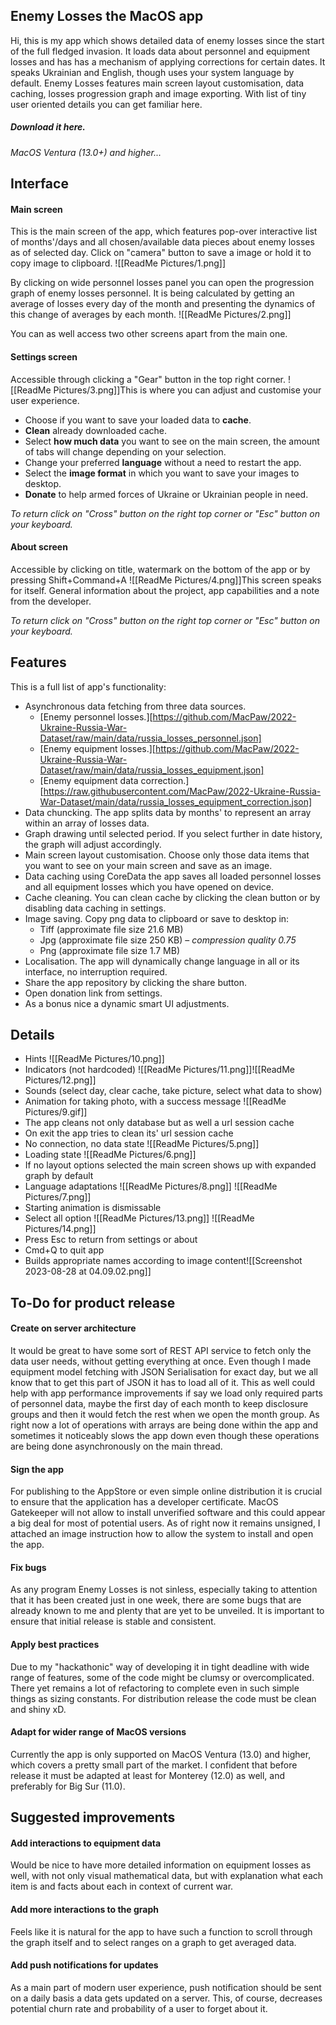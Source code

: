 ## Enemy Losses the MacOS app

Hi, this is my app which shows detailed data of enemy losses since the start of the full fledged invasion. It loads data about personnel and equipment losses and has has a mechanism of applying corrections for certain dates. It speaks Ukrainian and English, though uses your system language by default. Enemy Losses features main screen layout customisation, data caching, losses progression graph and image exporting. With list of tiny user oriented details you can get familiar here.
##### Download it here.
_MacOS Ventura (13.0+) and higher..._

## Interface
#### Main screen
This is the main screen of the app, which features pop-over interactive list of months'/days and all chosen/available data pieces about enemy losses as of selected day. Click on "camera" button to save a image or hold it to copy image to clipboard. 
![[ReadMe Pictures/1.png]]

By clicking on wide personnel losses panel you can open the progression graph of enemy losses personnel. It is being calculated by getting an average of losses every day of the month and presenting the dynamics of this change of averages by each month.
![[ReadMe Pictures/2.png]]

You can as well access two other screens apart from the main one.
#### Settings screen
Accessible through clicking a "Gear" button in the top right corner.
![[ReadMe Pictures/3.png]]This is where you can adjust and customise your user experience.
-  Choose if you want to save your loaded data to **cache**.
-  **Clean** already downloaded cache.
-  Select **how much data** you want to see on the main screen, the amount of tabs will change depending on your selection.
-  Change your preferred **language** without a need to restart the app.
-  Select the **image format** in which you want to save your images to desktop.
-  **Donate** to help armed forces of Ukraine or Ukrainian people in need.

*To return click on "Cross" button on the right top corner or "Esc" button on your keyboard.*
#### About screen
Accessible by clicking on title, watermark on the bottom of the app or by pressing Shift+Command+A
![[ReadMe Pictures/4.png]]This screen speaks for itself. General information about the project, app capabilities and a note from the developer.

*To return click on "Cross" button on the right top corner or "Esc" button on your keyboard.*

## Features
This is a full list of app's functionality:
- Asynchronous data fetching from three data sources.
	-  [Enemy personnel losses.][https://github.com/MacPaw/2022-Ukraine-Russia-War-Dataset/raw/main/data/russia_losses_personnel.json]
	-  [Enemy equipment losses.][https://github.com/MacPaw/2022-Ukraine-Russia-War-Dataset/raw/main/data/russia_losses_equipment.json]
	-  [Enemy equipment data correction.][https://raw.githubusercontent.com/MacPaw/2022-Ukraine-Russia-War-Dataset/main/data/russia_losses_equipment_correction.json]
- Data chuncking. The app splits data by months' to represent an array within an array of losses data.
- Graph drawing until selected period. If you select further in date history, the graph will adjust accordingly.
- Main screen layout customisation. Choose only those data items that you want to see on your main screen and save as an image.
- Data caching using CoreData the app saves all loaded personnel losses and all equipment losses which you have opened on device.
- Cache cleaning. You can clean cache by clicking the clean button or by disabling data caching in settings.
- Image saving. Copy png data to clipboard or save to desktop in:
	-  Tiff (approximate file size 21.6 MB)
	-  Jpg (approximate file size 250 KB) – _compression quality 0.75_
	-  Png (approximate file size 1.7 MB)
- Localisation. The app will dynamically change language in all or its interface, no interruption required.
- Share the app repository by clicking the share button.
- Open donation link from settings.
- As a bonus nice a dynamic smart UI adjustments.

## Details
- Hints
  ![[ReadMe Pictures/10.png]]
- Indicators (not hardcoded)
![[ReadMe Pictures/11.png]]![[ReadMe Pictures/12.png]]
- Sounds (select day,  clear cache, take picture, select what data to show)
- Animation for taking photo, with a success message ![[ReadMe Pictures/9.gif]]
- The app cleans not only database but as well a url session cache
- On exit the app tries to clean its' url session cache
- No connection, no data state ![[ReadMe Pictures/5.png]]
- Loading state ![[ReadMe Pictures/6.png]]
- If no layout options selected the main screen shows up with expanded graph by default
- Language adaptations 
![[ReadMe Pictures/8.png]]  ![[ReadMe Pictures/7.png]]
- Starting animation is dismissable
- Select all option
![[ReadMe Pictures/13.png]]
![[ReadMe Pictures/14.png]]
- Press Esc to return from settings or about
- Cmd+Q to quit app
- Builds appropriate names according to image content![[Screenshot 2023-08-28 at 04.09.02.png]]

## To-Do for product release
#### Create on server architecture
It would be great to have some sort of REST API service to fetch only the data user needs, without getting everything at once. Even though I made equipment model fetching with JSON Serialisation for exact day, but we all know that to get this part of JSON it has to load all of it.
This as well could help with app performance improvements if say we load only required parts of personnel data, maybe the first day of each month to keep disclosure groups and then it would fetch the rest when we open the month group. As right now a lot of operations with arrays are being done within the app and sometimes it noticeably slows the app down even though  these operations are being done asynchronously on the main thread. 
#### Sign the app
For publishing to the AppStore or even simple online distribution it is crucial to ensure that the application has a developer certificate. MacOS Gatekeeper will not allow to install unverified software and this could appear a big deal for most of potential users. As of right now it remains unsigned, I attached an image instruction how to allow the system to install and open the app.
#### Fix bugs
As any program Enemy Losses is not sinless, especially taking to attention that it has been created just in one week, there are some bugs that are already known to me and plenty that are yet to be unveiled. It is important to ensure that initial release is stable and consistent.
#### Apply best practices
Due to my "hackathonic" way of developing it in tight deadline with wide range of features, some of the code might be clumsy or overcomplicated. There yet remains a lot of refactoring to complete even in such simple things as sizing constants. For distribution release the code must be clean and shiny xD.
#### Adapt for wider range of  MacOS versions
Currently the app is only supported on MacOS Ventura (13.0) and higher, which covers a pretty small part of the market. I confident that before release it must be adapted at least for Monterey (12.0) as well, and preferably for Big Sur (11.0).

## Suggested improvements

#### Add interactions to equipment data
Would be nice to have more detailed information on equipment losses as well, with not only visual mathematical data, but with explanation what each item is and facts about each in context of current war. 
#### Add more interactions to the graph
Feels like it is natural for the app to have such a function to scroll through the graph itself and to select ranges on a graph to get averaged data.
#### Add push notifications for updates
As a main part of modern user experience, push notification should be sent on a daily basis a data gets updated on a server. This, of course, decreases potential churn rate and probability of a user to forget about it.

